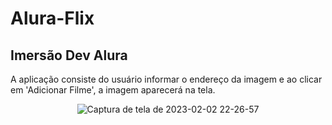 # Alura-Flix
## Imersão Dev Alura

A aplicação consiste do usuário informar o endereço da imagem e ao clicar em 'Adicionar Filme', a imagem aparecerá na tela.

<div align="center">

![Captura de tela de 2023-02-02 22-26-57](https://user-images.githubusercontent.com/54086293/216489243-ec10db7d-cd68-418e-ad65-47a68ca37c76.png)

</div>
